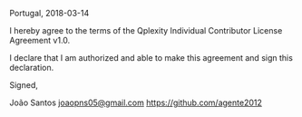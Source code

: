 
Portugal, 2018-03-14 

I hereby agree to the terms of the Qplexity Individual Contributor License
Agreement v1.0.

I declare that I am authorized and able to make this agreement and sign this
declaration.

Signed,

João Santos joaopns05@gmail.com https://github.com/agente2012
